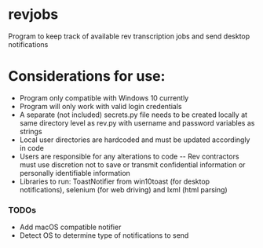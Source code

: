 # revjobs
Program to keep track of available rev transcription jobs and send desktop notifications

# Considerations for use:
  - Program only compatible with Windows 10 currently
  - Program will only work with valid login credentials
  - A separate (not included) secrets.py file needs to be created locally at same directory level as rev.py with username and password variables as strings
  - Local user directories are hardcoded and must be updated accordingly in code
  - Users are responsible for any alterations to code -- Rev contractors must use discretion not to save or transmit confidential information or personally identifiable information
  - Libraries to run: ToastNotifier from win10toast (for desktop notifications), selenium (for web driving) and lxml (html parsing)  

### TODOs
- Add macOS compatible notifier
- Detect OS to determine type of notifications to send 

